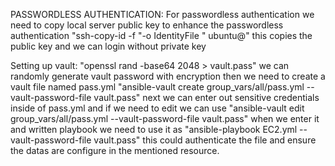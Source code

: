PASSWORDLESS AUTHENTICATION:
For passwordless authentication we need to copy local server public key to enhance the passwordless authentication 
"ssh-copy-id -f "-o IdentityFile <PATH TO PEM FILE>" ubuntu@<INSTANCE-PUBLIC-IP>" 
this copies the public key and we can login without private key 

Setting up vault:
"openssl rand -base64 2048 > vault.pass"  we can randomly generate vault password with encryption 
then we need to create a vault file named pass.yml "ansible-vault create group_vars/all/pass.yml --vault-password-file vault.pass"
next we can enter out sensitive credentials inside of pass.yml and if we need to edit we can use "ansible-vault edit group_vars/all/pass.yml --vault-password-file vault.pass"
when we enter it and written playbook we need to use it as "ansible-playbook EC2.yml --vault-password-file vault.pass" this could authenticate the file and ensure the datas are configure in the mentioned resource.

